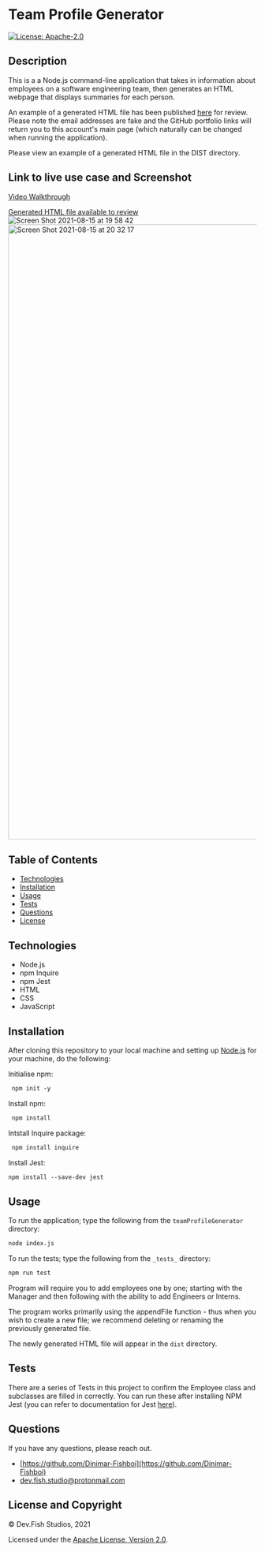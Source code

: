 # Team Profile Generator

[![License: Apache-2.0](https://img.shields.io/badge/License-Apache%202.0-blue.svg)](https://opensource.org/licenses/Apache-2.0)

## Description

This is a a Node.js command-line application that takes in information about employees on a software engineering team, then generates an HTML webpage that displays summaries for each person.

An example of a generated HTML file has been published [here](https://dinimar-fishboi.github.io/Team-Profile-Generator/) for review. Please note the email addresses are fake and the GitHub portfolio links will return you to this account's main page (which naturally can be changed when running the application).

Please view an example of a generated HTML file in the DIST directory.

## Link to live use case and Screenshot

[Video Walkthrough](https://vimeo.com/587413531)

[Generated HTML file available to review](https://dinimar-fishboi.github.io/Team-Profile-Generator/)
![Screen Shot 2021-08-15 at 19 58 42](https://user-images.githubusercontent.com/83541287/129474773-d2eae4b1-d024-418f-b5b3-c6cb27d883e0.png)
<img width="1247" alt="Screen Shot 2021-08-15 at 20 32 17" src="https://user-images.githubusercontent.com/83541287/129475578-cb3b3cfc-7633-4cfe-95b5-899ccccd21cf.png">

## Table of Contents 
- [Technologies](#technologies)
- [Installation](#installation)
- [Usage](#usage)
- [Tests](#tests)
- [Questions](#questions)
- [License](#license-and-copyright)

## Technologies
- Node.js
- npm Inquire
- npm Jest
- HTML
- CSS
- JavaScript

## Installation

After cloning this repository to your local machine and setting up [Node.js](https://nodejs.org/en/) for your machine, do the following:

Initialise npm:
```md
 npm init -y
```
Install npm:
```md
 npm install
```

Intstall Inquire package:
```md
 npm install inquire
```

Install Jest:
```md
npm install --save-dev jest
```

## Usage

To run the application; type the following from the ```teamProfileGenerator``` directory:
```md
node index.js
```
To run the tests; type the following from the ```_tests_``` directory:
```md
npm run test
```

Program will require you to add employees one by one; starting with the Manager and then following with the ability to add Engineers or Interns.

The program works primarily using the appendFile function - thus when you wish to create a new file; we recommend deleting or renaming the previously generated file.

The newly generated HTML file will appear in the ```dist``` directory.

## Tests

There are a series of Tests in this project to confirm the Employee class and subclasses are filled in correctly. You can run these after installing NPM Jest (you can refer to documentation for Jest [here](https://jestjs.io/docs/getting-started)).

## Questions

If you have any questions, please reach out.

- [https://github.com/Dinimar-Fishboi](https://github.com/Dinimar-Fishboi)
- [dev.fish.studio@protonmail.com](#dev.fish.studio@protonmail.com)

## License and Copyright

 © Dev.Fish Studios, 2021

Licensed under the [Apache License, Version 2.0](LICENSE).

